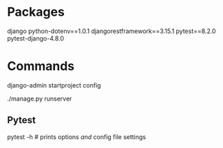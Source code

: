 # Packages

django
python-dotenv==1.0.1
djangorestframework==3.15.1
pytest==8.2.0
pytest-django-4.8.0

# Commands
django-admin startproject config

./manage.py runserver


## Pytest

pytest -h # prints options _and_ config file settings



